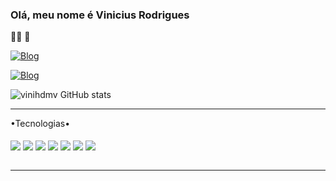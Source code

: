 
### Olá, meu nome é Vinicius Rodrigues

👋👋
👋

[![Blog](https://img.shields.io/badge/WhatsApp-25D366?style=for-the-badge&logo=whatsapp&logoColor=white)](https://wa.me/556194259779)

[![Blog](https://img.shields.io/badge/Instagram-E4405F?style=for-the-badge&logo=instagram&logoColor=white)](https://instagram.com/vinicius_.rodrigues)

![vinihdmv GitHub stats](https://github-readme-stats.vercel.app/api?username=vinihdmv&show_icons=true&theme=radical)
<hr>
•Tecnologias•

<div style="display: inline_block"><br/>
<img align= "center" src="https://img.shields.io/badge/HTML5-E34F26?style=for-the-badge&logo=html5&logoColor=white"/>
<img align= "center" src="https://img.shields.io/badge/CSS-239120?&style=for-the-badge&logo=css3&logoColor=white"/>
<img align= "center" src="https://img.shields.io/badge/Python-14354C?style=for-the-badge&logo=python&logoColor=white"/>
<img align= "center" src="https://img.shields.io/badge/C-00599C?style=for-the-badge&logo=c&logoColor=white"/>
<img align= "center" src="	https://img.shields.io/badge/Microsoft_Office-D83B01?style=for-the-badge&logo=microsoft-office&logoColor=white"/>
<img align= "center" src="https://img.shields.io/badge/Steam-000000?style=for-the-badge&logo=steam&logoColor=white"/>
<img align= "center" src="
https://img.shields.io/badge/Spotify-1ED760?&style=for-the-badge&logo=spotify&logoColor=white"/>
<div> <br>
<hr>



